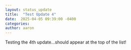 ```yaml
---
layout: status_update
title:  "Test Update 4"
date:  2025-04-05 09:39:00 -0400
categories: 
author: aaron
---
```

Testing the 4th update...should appear at the top of the list!